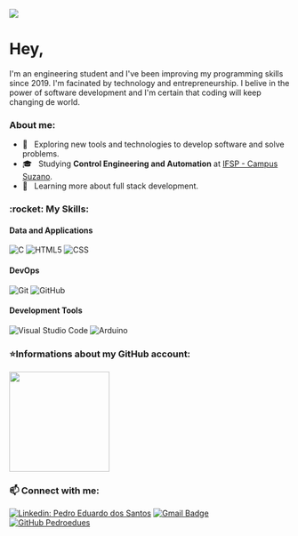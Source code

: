 
![](https://komarev.com/ghpvc/?username=pedroedues&color=006bed)

<h1> Hey,</h1>
<p> I'm an engineering student and I've been improving my programming skills since 2019. I'm facinated by technology and entrepreneurship. I belive in the power of software development and I'm certain that coding will keep changing de world.  </p> 
<h3> About me:</h3>

- 🤔 &nbsp; Exploring new tools and technologies to develop software and solve problems.
- 🎓 &nbsp; Studying **Control Engineering and Automation** at <a href="http://szn.ifsp.edu.br/portal2/">IFSP - Campus Suzano</a>.
- 🌱 &nbsp; Learning more about full stack development.

<h3>:rocket:&nbsp;My Skills: </h3>
<h4>Data and Applications</h4>

  ![C](https://img.shields.io/badge/-C-333333?style=flat&logo=C&logoColor=00599C)
  ![HTML5](https://img.shields.io/badge/-HTML5-333333?style=flat&logo=HTML5)
  ![CSS](https://img.shields.io/badge/-CSS-333333?style=flat&logo=CSS3&logoColor=1572B6)


<h4>DevOps</h4>

  ![Git](https://img.shields.io/badge/-Git-333333?style=flat&logo=git)
  ![GitHub](https://img.shields.io/badge/-GitHub-333333?style=flat&logo=github)

<h4>Development Tools</h4>

  ![Visual Studio Code](https://img.shields.io/badge/-Visual%20Studio%20Code-333333?style=flat&logo=visual-studio-code&logoColor=007BCC)
  ![Arduino](https://img.shields.io/badge/-Arduino-333333?style=flat&logo=arduino&logoColor=00989d)

<h3>⭐Informations about my GitHub account: </h3>
<a href="https://github.com/pedroedues">
  <img height="180em" src="https://github-readme-stats.vercel.app/api?username=pedroedues&theme=chartreuse-dark&show_icons=true" />
</a>
<br>

<h3>📫&nbsp;Connect with me:</h3> 

[![Linkedin: Pedro Eduardo dos Santos](https://img.shields.io/badge/LinkedIn-blue?style=flat-square&logo=Linkedin&logoColor=white&link=www.linkedin.com/in/pedro-eduardo)](https://www.linkedin.com/in/pedro-eduardo/)
[![Gmail Badge](https://img.shields.io/badge/-Gmail-c5221e?style=flat-square&logo=Gmail&logoColor=white&link=mailto:espedrosantos@gmail.com)](mailto:espedrosantos@gmail.com)
[![GitHub Pedroedues]( https://img.shields.io/github/followers/pedroedues?label=follow&style=social)](https://github.com/pedroedues)
